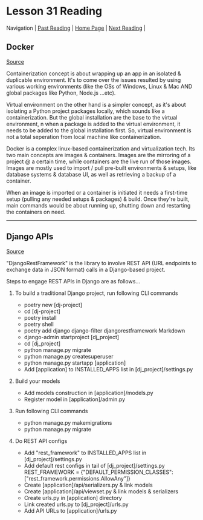 # Lesson 31 Reading

Navigation | [Past Reading](../Read-30/README.md) | [Home Page](../README.md) | [Next Reading](../Read-32/README.md) |

## Docker

[Source](https://wsvincent.com/beginners-guide-to-docker/)

Containerization concept is about wrapping up an app in an isolated & duplicable environment. It's to come over the issues resulted by using various working environments (like the OSs of Windows, Linux & Mac AND global packages like Python, Node.js ...etc).

Virtual environment on the other hand is a simpler concept, as it's about isolating a Python project packages locally, which sounds like a containerization. But the global installation are the base to the virtual environment, n when a package is added to the virtual environment, it needs to be added to the global installation first. So, virtual environment is not a total seperation from local machine like containerization.

Docker is a complex linux-based containerization and virtualization tech. Its two main concepts are images & containers. Images are the mirroring of a project @ a certain time, while containers are the live run of those images. Images are mostly used to import / pull pre-built environments & setups, like database systems & database UI, as well as retrieving a backup of a container.

When an image is imported or a container is initiated it needs a first-time setup (pulling any needed setups & packages) & build. Once they're built, main commands would be about running up, shutting down and restarting the containers on need.

---

## Django APIs

[Source](https://djangoforapis.com/library-website-and-api/)

"DjangoRestFramework" is the library to involve REST API (URL endpoints to exchange data in JSON format) calls in a Django-based project.

Steps to engage REST APIs in Django are as follows...

1. To build a traditional Django project, run following CLI commands
    - poetry new [dj-project]
    - cd [dj-project]
    - poetry install
    - poetry shell
    - poetry add django django-filter djangorestframework Markdown
    - django-admin startproject [dj_project]
    - cd [dj_project]
    - python manage.py migrate
    - python manage.py createsuperuser
    - python manage.py startapp [application]
    - Add [application] to INSTALLED_APPS list in [dj_project]/settings.py

2. Build your models
    - Add models construction in [application]/models.py
    - Register model in [application]/admin.py

3. Run following CLI commands
    - python manage.py makemigrations
    - python manage.py migrate

4. Do REST API configs
    - Add "rest_framework" to INSTALLED_APPS list in [dj_project]/settings.py
    - Add default rest configs in tail of [dj_project]/settings.py
            REST_FRAMEWORK = {"DEFAULT_PERMISSION_CLASSES": ["rest_framework.permissions.AllowAny"]}
    - Create [application]/api/serializers.py & link models
    - Create [application]/api/viewset.py & link models & serializers
    - Create urls.py in [application] directory
    - Link created urls.py to [dj_project]/urls.py
    - Add API URLs to [application]/urls.py
